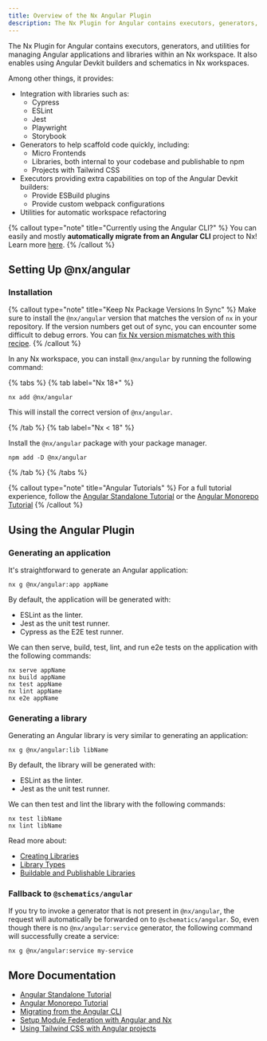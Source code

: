 ```yaml
---
title: Overview of the Nx Angular Plugin
description: The Nx Plugin for Angular contains executors, generators, and utilities for managing Angular applications and libraries within an Nx workspace.
---
```


The Nx Plugin for Angular contains executors, generators, and utilities for managing Angular applications and libraries
within an Nx workspace. It also enables using Angular Devkit builders and schematics in Nx workspaces.

Among other things, it provides:

- Integration with libraries such as:
  - Cypress
  - ESLint
  - Jest
  - Playwright
  - Storybook
- Generators to help scaffold code quickly, including:
  - Micro Frontends
  - Libraries, both internal to your codebase and publishable to npm
  - Projects with Tailwind CSS
- Executors providing extra capabilities on top of the Angular Devkit builders:
  - Provide ESBuild plugins
  - Provide custom webpack configurations
- Utilities for automatic workspace refactoring

{% callout type="note" title="Currently using the Angular CLI?" %}
You can easily and mostly **automatically migrate from an Angular CLI** project to Nx! Learn
more [here](/recipes/angular/migration/angular).
{% /callout %}

## Setting Up @nx/angular

### Installation

{% callout type="note" title="Keep Nx Package Versions In Sync" %}
Make sure to install the `@nx/angular` version that matches the version of `nx` in your repository. If the version numbers get out of sync, you can encounter some difficult to debug errors. You can [fix Nx version mismatches with this recipe](/recipes/tips-n-tricks/keep-nx-versions-in-sync).
{% /callout %}

In any Nx workspace, you can install `@nx/angular` by running the following command:

{% tabs %}
{% tab label="Nx 18+" %}

```shell {% skipRescope=true %}
nx add @nx/angular
```

This will install the correct version of `@nx/angular`.

{% /tab %}
{% tab label="Nx < 18" %}

Install the `@nx/angular` package with your package manager.

```shell
npm add -D @nx/angular
```

{% /tab %}
{% /tabs %}

{% callout type="note" title="Angular Tutorials" %}
For a full tutorial experience, follow the [Angular Standalone Tutorial](/getting-started/tutorials/angular-standalone-tutorial) or the [Angular Monorepo Tutorial](/getting-started/tutorials/angular-monorepo-tutorial)
{% /callout %}

## Using the Angular Plugin

### Generating an application

It's straightforward to generate an Angular application:

```shell
nx g @nx/angular:app appName
```

By default, the application will be generated with:

- ESLint as the linter.
- Jest as the unit test runner.
- Cypress as the E2E test runner.

We can then serve, build, test, lint, and run e2e tests on the application with the following commands:

```shell
nx serve appName
nx build appName
nx test appName
nx lint appName
nx e2e appName
```

### Generating a library

Generating an Angular library is very similar to generating an application:

```shell
nx g @nx/angular:lib libName
```

By default, the library will be generated with:

- ESLint as the linter.
- Jest as the unit test runner.

We can then test and lint the library with the following commands:

```shell
nx test libName
nx lint libName
```

Read more about:

- [Creating Libraries](/concepts/decisions/project-size)
- [Library Types](/concepts/decisions/project-dependency-rules)
- [Buildable and Publishable Libraries](/concepts/more-concepts/buildable-and-publishable-libraries)

### Fallback to `@schematics/angular`

If you try to invoke a generator that is not present in `@nx/angular`, the request will automatically be forwarded on
to `@schematics/angular`. So, even though there is no `@nx/angular:service` generator, the following command will
successfully create a service:

```shell
nx g @nx/angular:service my-service
```

## More Documentation

- [Angular Standalone Tutorial](/getting-started/tutorials/angular-standalone-tutorial)
- [Angular Monorepo Tutorial](/getting-started/tutorials/angular-monorepo-tutorial)
- [Migrating from the Angular CLI](/recipes/angular/migration/angular)
- [Setup Module Federation with Angular and Nx](/concepts/module-federation/faster-builds-with-module-federation)
- [Using Tailwind CSS with Angular projects](/recipes/angular/using-tailwind-css-with-angular-projects)
